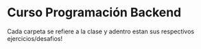 # Curso Programación Backend

Cada carpeta se refiere a la clase y adentro estan sus respectivos ejercicios/desafios!